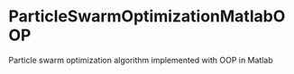 # ParticleSwarmOptimizationMatlabOOP
Particle swarm optimization algorithm implemented with OOP in Matlab
